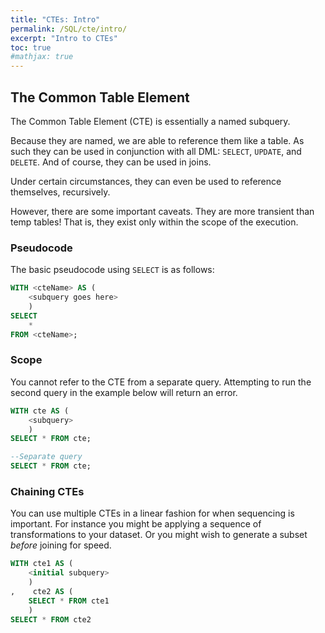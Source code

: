 ```yaml
---
title: "CTEs: Intro"
permalink: /SQL/cte/intro/
excerpt: "Intro to CTEs"
toc: true
#mathjax: true
---
```


## The Common Table Element

The Common Table Element (CTE) is essentially a named subquery.

Because they are named, we are able to reference them like a table.
As such they can be used in conjunction with all DML: `SELECT`, `UPDATE`, and `DELETE`.
And of course, they can be used in joins.

Under certain circumstances, they can even be used to reference themselves, recursively.

However, there are some important caveats.
They are more transient than temp tables!
That is, they exist only within the scope of the execution. 

### Pseudocode

The basic pseudocode using `SELECT` is as follows:

```sql
WITH <cteName> AS (
	<subquery goes here>
	)
SELECT
	*
FROM <cteName>;
```

### Scope

You cannot refer to the CTE from a separate query. 
Attempting to run the second query in the example below will return an error.

```sql
WITH cte AS (
	<subquery>
	)
SELECT * FROM cte;

--Separate query
SELECT * FROM cte;
```

### Chaining CTEs

You can use multiple CTEs in a linear fashion for when sequencing is important.
For instance you might be applying a sequence of transformations to your dataset.
Or you might wish to generate a subset _before_ joining for speed. 


```sql
WITH cte1 AS (
	<initial subquery>
	)
,    cte2 AS (
	SELECT * FROM cte1
	)
SELECT * FROM cte2 
```


